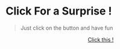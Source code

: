 # Click For a Surprise !

> Just click on the button and have fun

<p align="center">
  <a href="https://matsew-uwu.github.io/ClickForASurprise/">Click this !</a>
</p>
